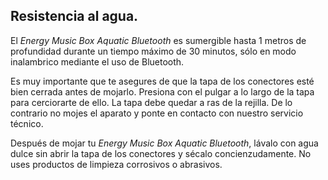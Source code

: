## Resistencia al agua.

El *Energy Music Box Aquatic Bluetooth* es sumergible hasta 1 metros de profundidad durante un tiempo máximo de 30 minutos, sólo en modo inalambrico mediante el uso de Bluetooth.

Es muy importante que te asegures de que la tapa de los conectores esté bien cerrada antes de mojarlo. Presiona con el pulgar a lo largo de la tapa para cerciorarte de ello. La tapa debe quedar a ras de la rejilla. De lo contrario no mojes el aparato y ponte en contacto con nuestro servicio técnico.

Después de mojar tu *Energy Music Box Aquatic Bluetooth*, lávalo con agua dulce sin abrir la tapa de los conectores y sécalo concienzudamente. No uses productos de limpieza corrosivos o abrasivos.
